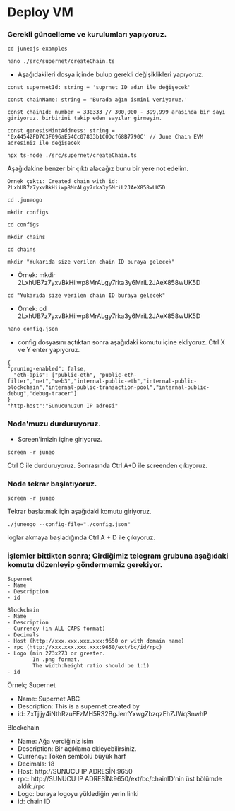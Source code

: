 # Deploy VM
### Gerekli güncelleme ve kurulumları yapıyoruz.

```
cd juneojs-examples
```

```
nano ./src/supernet/createChain.ts
```
* Aşağıdakileri dosya içinde bulup gerekli değişiklikleri yapıyoruz.

```
const supernetId: string = 'suprnet ID adın ile değişecek' 

const chainName: string = 'Burada ağın ismini veriyoruz.'

const chainId: number = 330333 // 300,000 - 399,999 arasında bir sayı giriyoruz. birbirini takip eden sayılar girmeyin.

const genesisMintAddress: string = '0x44542FD7C3F096aE54Cc07833b1C0Dcf68B7790C' // June Chain EVM adresiniz ile değişecek
```
```
npx ts-node ./src/supernet/createChain.ts
```
Aşağıdakine benzer bir çıktı alacağız bunu bir yere not edelim.
```
Örnek çıktı: Created chain with id: 2LxhUB7z7yxvBkHiiwp8MrALgy7rka3y6MriL2JAeX858wUK5D
```


```
cd .juneogo
```
```
mkdir configs
```
```
cd configs
```
```
mkdir chains
```
```
cd chains
```

```
mkdir "Yukarıda size verilen chain ID buraya gelecek"
```
* Örnek: mkdir 2LxhUB7z7yxvBkHiiwp8MrALgy7rka3y6MriL2JAeX858wUK5D
```
cd "Yukarıda size verilen chain ID buraya gelecek"
```
* Örnek: cd 2LxhUB7z7yxvBkHiiwp8MrALgy7rka3y6MriL2JAeX858wUK5D


```
nano config.json
```
* config dosyasını açtıktan sonra aşağıdaki komutu içine ekliyoruz. Ctrl X ve Y enter yapıyoruz.
```
{
"pruning-enabled": false,
  "eth-apis": ["public-eth", "public-eth-filter","net","web3","internal-public-eth","internal-public-blockchain","internal-public-transaction-pool","internal-public-debug","debug-tracer"]
}
"http-host":"Sunucunuzun IP adresi"
```

### Node'muzu durduruyoruz.

* Screen'imizin içine giriyoruz.
```
screen -r juneo
```
Ctrl C ile durduruyoruz.
Sonrasında Ctrl A+D ile screenden çıkıyoruz.


### Node tekrar başlatıyoruz.

```
screen -r juneo
```

Tekrar başlatmak için aşağıdaki komutu giriyoruz.
```
./juneogo --config-file="./config.json"
```
loglar akmaya başladığında Ctrl A + D ile çıkıyoruz. 

### İşlemler bittikten sonra; Girdiğimiz telegram grubuna aşağıdaki komutu düzenleyip göndermemiz gerekiyor.
```
Supernet
- Name
- Description
- id

Blockchain
- Name 
- Description 
- Currency (in ALL-CAPS format)
- Decimals 
- Host (http://xxx.xxx.xxx.xxx:9650 or with domain name) 
- rpc (http://xxx.xxx.xxx.xxx:9650/ext/bc/id/rpc)
- Logo (min 273x273 or greater.
        In .png format. 
        The width:height ratio should be 1:1)
- id
```
Örnek;
Supernet
- Name: Supernet ABC
- Description: This is a supernet created by
- id: ZxTjijy4iNthRzuFFzMH5RS2BgJemYxwgZbzqzEhZJWqSnwhP

Blockchain
- Name: Ağa verdiğiniz isim
- Description: Bir açıklama ekleyebilirsiniz. 
- Currency: Token sembolü büyük harf
- Decimals: 18
- Host: http://SUNUCU IP ADRESİN:9650 
- rpc: http://SUNUCU IP ADRESİN:9650/ext/bc/chainID'nin üst bölümde aldık./rpc
- Logo: buraya logoyu yüklediğin yerin linki
- id: chain ID
